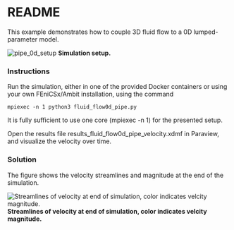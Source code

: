 # README #

This example demonstrates how to couple 3D fluid flow to a 0D lumped-parameter model.

![pipe_0d_setup](https://github.com/marchirschvogel/ambit/assets/52761273/d83cb0d4-74f1-4d5b-b41b-bf9f772bfbd3)
**Simulation setup.**

### Instructions ###

Run the simulation, either in one of the provided Docker containers or using your own FEniCSx/Ambit installation, using the command
```
mpiexec -n 1 python3 fluid_flow0d_pipe.py
```
It is fully sufficient to use one core (mpiexec -n 1) for the presented setup.

Open the results file results_fluid_flow0d_pipe_velocity.xdmf in Paraview, and visualize the velocity over time.

### Solution

The figure shows the velocity streamlines and magnitude at the end of the simulation.

![Streamlines of velocity at end of simulation, color indicates velcity magnitude.](https://github.com/marchirschvogel/ambit/assets/52761273/00b4819c-25a9-4079-a5f7-03b49de7a9af)
**Streamlines of velocity at end of simulation, color indicates velcity magnitude.**
